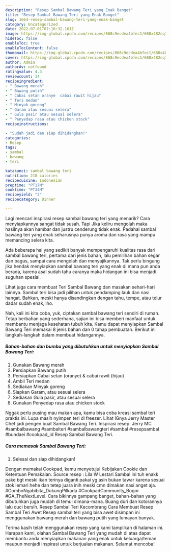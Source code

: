 ```yaml
---
description: "Resep Sambal Bawang Teri yang Enak Banget"
title: "Resep Sambal Bawang Teri yang Enak Banget"
slug: 1664-resep-sambal-bawang-teri-yang-enak-banget
category: Uncategorized
date: 2022-07-01T07:10:32.161Z
image: https://img-global.cpcdn.com/recipes/868c9ecdea4bfec1/680x482cq70/sambal-bawang-teri-foto-resep-utama.jpg
hideToc: false
enableToc: true
enableTocContent: false
thumbnail: https://img-global.cpcdn.com/recipes/868c9ecdea4bfec1/680x482cq70/sambal-bawang-teri-foto-resep-utama.jpg
cover: https://img-global.cpcdn.com/recipes/868c9ecdea4bfec1/680x482cq70/sambal-bawang-teri-foto-resep-utama.jpg
author: Admin
authorAv: notfound
ratingvalue: 4.3
reviewcount: 14
recipeingredient:
- " Bawang merah"
- " Bawang putih"
- " Cabai setan oranye  cabai rawit hijau"
- " Teri medan"
- " Minyak goreng"
- " Garam atau sesuai selera"
- " Gula pasir atau sesuai selera"
- " Penyedap rasa atau chicken stock"
recipeinstructions:

- "Sudah jadi dan siap dihidangkan!"
categories:
- Resep
tags:
- sambal
- bawang
- teri

katakunci: sambal bawang teri 
nutrition: 218 calories
recipecuisine: Indonesian
preptime: "PT17M"
cooktime: "PT34M"
recipeyield: "2"
recipecategory: Dinner

---
```



Lagi mencari inspirasi resep sambal bawang teri yang menarik? Cara menyiapkannya sangat tidak susah. Tapi Jika keliru mengolah maka hasilnya akan hambar dan justru cenderung tidak enak. Padahal sambal bawang teri yang enak seharusnya punya aroma dan rasa yang mampu memancing selera kita.


Ada beberapa hal yang sedikit banyak mempengaruhi kualitas rasa dari sambal bawang teri, pertama dari jenis bahan, lalu pemilihan bahan segar dan bagus, sampai cara mengolah dan menyajikannya. Tak perlu bingung jika hendak menyiapkan sambal bawang teri yang enak di mana pun anda berada, karena asal sudah tahu caranya maka hidangan ini bisa menjadi suguhan spesial.

Lihat juga cara membuat Teri Sambal Bawang dan masakan sehari-hari lainnya. Sambal teri bisa jadi pilihan untuk pendamping lauk dan nasi hangat. Bahkan, meski hanya disandingkan dengan tahu, tempe, atau telur dadar sudah enak, lho.


Nah, kali ini kita coba, yuk, ciptakan sambal bawang teri sendiri di rumah. Tetap berbahan yang sederhana, sajian ini bisa memberi manfaat untuk membantu menjaga kesehatan tubuh kita. Kamu dapat menyiapkan Sambal Bawang Teri memakai 8 jenis bahan dan 0 tahap pembuatan. Berikut ini langkah-langkah dalam membuat hidangannya.

<!--inarticleads1-->

##### Bahan-bahan dan bumbu yang dibutuhkan untuk menyiapkan Sambal Bawang Teri:

1. Gunakan  Bawang merah
1. Persiapkan  Bawang putih
1. Persiapkan  Cabai setan (oranye) &amp; cabai rawit (hijau)
1. Ambil  Teri medan
1. Sediakan  Minyak goreng
1. Siapkan  Garam, atau sesuai selera
1. Sediakan  Gula pasir, atau sesuai selera
1. Gunakan  Penyedap rasa atau chicken stock


Nggak perlu pusing mau makan apa, kamu bisa coba kreasi sambal teri praktis ini. Lupa masih nyimpen teri di freezer. Lihat IGnya Jerry Master Chef jadi pengen buat Sambal Bawang Teri. Inspirasi resep: Jerry MC #sambalbawang #sambalteri #sambalbawangteri #sambal #resepsambal #bundaei #cookpad_id Resep Sambal Bawang Teri. 

<!--inarticleads2-->

##### Cara memasak Sambal Bawang Teri:


1. Selesai dan siap dihidangkan!

Dengan memakai Cookpad, kamu menyetujui Kebijakan Cookie dan Ketentuan Pemakaian. Source resep : Lila W Lestari Sambal ini tuh enakk pake bgt meski ikan terinya diganti pakai yg asin bukan tawar karena sesuai stok lemari hehe dan tetep juara inih meski cmn dimakan nasi anget aja. #ComboNgabibita_DukungPilkada #CookpadCommunity_Bogor #GA_TheNextLevel. Cara bikinnya gampang banget, bahan-bahan yang dibutuhkan juga mudah di temui dimana-mana. Buang duri dan kotorannya lalu cuci bersih. Resep Sambal Teri Kecombrang Cara Membuat Resep Sambal Teri Awet Resep sambal teri yang bisa awet disimpan ini menggunakan bawang merah dan bawang putih yang lumayan banyak. 

Terima kasih telah menggunakan resep yang kami tampilkan di halaman ini. Harapan kami, olahan Sambal Bawang Teri yang mudah di atas dapat membantu anda menyiapkan makanan yang enak untuk keluarga/teman maupun menjadi inspirasi untuk berjualan makanan. Selamat mencoba!
